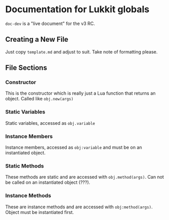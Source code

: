 # Documentation for Lukkit globals

``doc-dev`` is a "live document" for the v3 RC.

## Creating a New File

Just copy ``template.md`` and adjust to suit. Take note of formatting please.

## File Sections

### Constructor

This is the constructor which is really just a Lua function that returns an object.
Called like ``obj.new(args)``

### Static Variables

Static variables, accessed as ``obj.variable``

### Instance Members

Instance members, accessed as ``obj:variable`` and must be on an instantiated object.

### Static Methods

These methods are static and are accessed with ``obj.method(args)``.
Can not be called on an instantiated object (???).

### Instance Methods

These are instance methods and are accessed with ``obj:method(args)``.
Object must be instantiated first.
